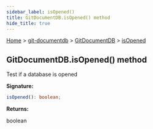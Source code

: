 ```yaml
---
sidebar_label: isOpened()
title: GitDocumentDB.isOpened() method
hide_title: true
---
```


[Home](./index.md) &gt; [git-documentdb](./git-documentdb.md) &gt; [GitDocumentDB](./git-documentdb.gitdocumentdb.md) &gt; [isOpened](./git-documentdb.gitdocumentdb.isopened.md)

## GitDocumentDB.isOpened() method

Test if a database is opened

<b>Signature:</b>

```typescript
isOpened(): boolean;
```
<b>Returns:</b>

boolean


